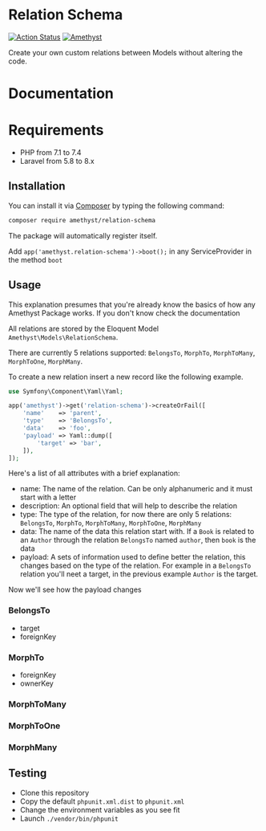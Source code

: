 # Relation Schema

[![Action Status](https://github.com/amethyst-php/relation-schema/workflows/Test/badge.svg)](https://github.com/amethyst-php/relation-schema/actions)
[![Amethyst](https://img.shields.io/badge/Package-Amethyst-7e57c2)](https://github.com/amethyst-php/amethyst)

Create your own custom relations between Models without altering the code.

# Documentation

# Requirements

- PHP from 7.1 to 7.4
- Laravel from 5.8 to 8.x

## Installation

You can install it via [Composer](https://getcomposer.org/) by typing the following command:

```bash
composer require amethyst/relation-schema
```

The package will automatically register itself.

Add `app('amethyst.relation-schema')->boot();` in any ServiceProvider in the method `boot`

## Usage

This explanation presumes that you're already know the basics of how any Amethyst Package works. If you don't know check the documentation

All relations are stored by the Eloquent Model `Amethyst\Models\RelationSchema`. 

There are currently 5 relations supported: `BelongsTo`, `MorphTo`, `MorphToMany`, `MorphToOne`, `MorphMany`.

To create a new relation insert a new record like the following example.
```php
use Symfony\Component\Yaml\Yaml;

app('amethyst')->get('relation-schema')->createOrFail([
    'name'    => 'parent',
    'type'    => 'BelongsTo',
    'data'    => 'foo',
    'payload' => Yaml::dump([
        'target' => 'bar',
    ]),
]);
```
Here's a list of all attributes with a brief explanation:
- name: The name of the relation. Can be only alphanumeric and it must start with a letter
- description: An optional field that will help to describe the relation 
- type: The type of the relation, for now there are only 5 relations: `BelongsTo`, `MorphTo`, `MorphToMany`, `MorphToOne`, `MorphMany`
- data: The name of the data this relation start with. If a `Book` is related to an `Author` through the relation `BelongsTo` named `author`, then `book` is the data
- payload: A sets of information used to define better the relation, this changes based on the type of the relation. For example in a `BelongsTo` relation you'll neet a target, in the previous example `Author` is the target. 

Now we'll see how the payload changes 
### BelongsTo

- target
- foreignKey

### MorphTo

- foreignKey
- ownerKey

### MorphToMany

### MorphToOne

### MorphMany

## Testing

- Clone this repository
- Copy the default `phpunit.xml.dist` to `phpunit.xml`
- Change the environment variables as you see fit
- Launch `./vendor/bin/phpunit`
